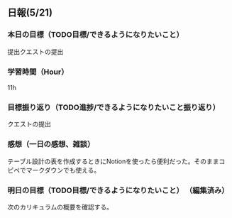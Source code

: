 ## 日報(5/21)
### 本日の目標（TODO目標/できるようになりたいこと）
提出クエストの提出
### 学習時間（Hour）
11h
### 目標振り返り（TODO進捗/できるようになりたいこと振り返り）
クエストの提出
### 感想（一日の感想、雑談）
テーブル設計の表を作成するときにNotionを使ったら便利だった。そのままコピペでマークダウンでも使える。
### 明日の目標（TODO目標/できるようになりたいこと） （編集済み） 
次のカリキュラムの概要を確認する。
